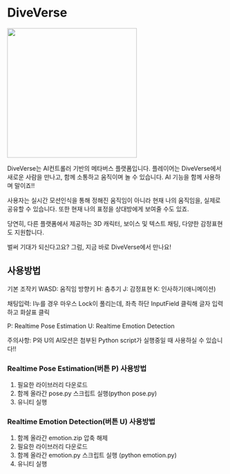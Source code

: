 # DiveVerse

<img src='https://ipfs.io/ipfs/QmeLuyi3fqrks8xbHjLz3msJkoQbaiXerc4GHoh1QJEe5A?filename=JapanBG.gif' width=300/>

DiveVerse는 AI컨트롤러 기반의 메타버스 플랫폼입니다.
플레이어는 DiveVerse에서 새로운 사람을 만나고, 함께 소통하고 움직이며 놀 수 있습니다.
AI 기능을 함께 사용하며 말이죠!!


사용자는 실시간 모션인식을 통해 정해진 움직임이 아니라 현재 나의 움직임을, 실제로 공유할 수 있습니다.
또한 현재 나의 표정을 상대방에게 보여줄 수도 있죠.

당연히, 다른 플랫폼에서 제공하는 3D 캐릭터, 보이스 및 텍스트 채팅, 다양한 감정표현도 지원합니다. 

벌써 기대가 되신다고요?
그럼, 지금 바로 DiveVerse에서 만나요!


## 사용방법
기본 조작키
WASD: 움직임 방향키
H: 춤추기
J: 감정표현
K: 인사하기(애니메이션)

채팅입력: I누를 경우 마우스 Lock이 풀리는데, 좌측 하단 InputField 클릭해
글자 입력하고 화살표 클릭


P: Realtime Pose Estimation
U: Realtime Emotion Detection 

주의사항: P와 U의 AI모션은 첨부된 Python script가 실행중일 때 사용하실 수 있습니다!!

### Realtime Pose Estimation(버튼 P) 사용방법
1. 필요한 라이브러리 다운로드
2. 함께 올라간 pose.py 스크립트 실행(python pose.py)
3. 유니티 실행

### Realtime Emotion Detection(버튼 U) 사용방법
1. 함께 올라간 emotion.zip 압축 해제
2. 필요한 라이브러리 다운로드
3. 함께 올라간 emotion.py 스크립트 실행 (python emotion.py)
4. 유니티 실행 
